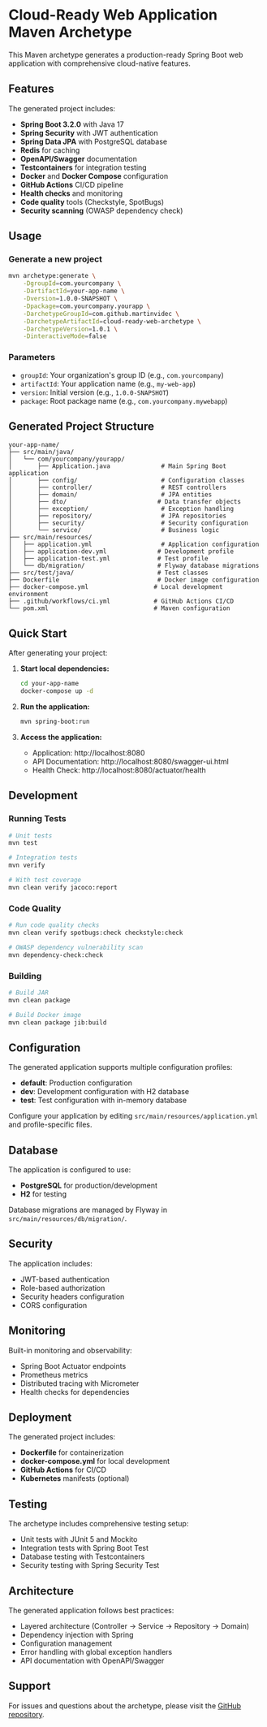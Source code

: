 # Cloud-Ready Web Application Maven Archetype

This Maven archetype generates a production-ready Spring Boot web application with comprehensive cloud-native features.

## Features

The generated project includes:

- **Spring Boot 3.2.0** with Java 17
- **Spring Security** with JWT authentication
- **Spring Data JPA** with PostgreSQL database
- **Redis** for caching
- **OpenAPI/Swagger** documentation
- **Testcontainers** for integration testing
- **Docker** and **Docker Compose** configuration
- **GitHub Actions** CI/CD pipeline
- **Health checks** and monitoring
- **Code quality** tools (Checkstyle, SpotBugs)
- **Security scanning** (OWASP dependency check)

## Usage

### Generate a new project

```bash
mvn archetype:generate \
    -DgroupId=com.yourcompany \
    -DartifactId=your-app-name \
    -Dversion=1.0.0-SNAPSHOT \
    -Dpackage=com.yourcompany.yourapp \
    -DarchetypeGroupId=com.github.martinvidec \
    -DarchetypeArtifactId=cloud-ready-web-archetype \
    -DarchetypeVersion=1.0.1 \
    -DinteractiveMode=false
```

### Parameters

- `groupId`: Your organization's group ID (e.g., `com.yourcompany`)
- `artifactId`: Your application name (e.g., `my-web-app`)
- `version`: Initial version (e.g., `1.0.0-SNAPSHOT`)
- `package`: Root package name (e.g., `com.yourcompany.mywebapp`)

## Generated Project Structure

```
your-app-name/
├── src/main/java/
│   └── com/yourcompany/yourapp/
│       ├── Application.java              # Main Spring Boot application
│       ├── config/                       # Configuration classes
│       ├── controller/                   # REST controllers
│       ├── domain/                       # JPA entities
│       ├── dto/                         # Data transfer objects
│       ├── exception/                    # Exception handling
│       ├── repository/                   # JPA repositories
│       ├── security/                     # Security configuration
│       └── service/                      # Business logic
├── src/main/resources/
│   ├── application.yml                   # Application configuration
│   ├── application-dev.yml              # Development profile
│   ├── application-test.yml             # Test profile
│   └── db/migration/                    # Flyway database migrations
├── src/test/java/                       # Test classes
├── Dockerfile                           # Docker image configuration
├── docker-compose.yml                  # Local development environment
├── .github/workflows/ci.yml            # GitHub Actions CI/CD
└── pom.xml                             # Maven configuration
```

## Quick Start

After generating your project:

1. **Start local dependencies:**
   ```bash
   cd your-app-name
   docker-compose up -d
   ```

2. **Run the application:**
   ```bash
   mvn spring-boot:run
   ```

3. **Access the application:**
   - Application: http://localhost:8080
   - API Documentation: http://localhost:8080/swagger-ui.html
   - Health Check: http://localhost:8080/actuator/health

## Development

### Running Tests

```bash
# Unit tests
mvn test

# Integration tests
mvn verify

# With test coverage
mvn clean verify jacoco:report
```

### Code Quality

```bash
# Run code quality checks
mvn clean verify spotbugs:check checkstyle:check

# OWASP dependency vulnerability scan
mvn dependency-check:check
```

### Building

```bash
# Build JAR
mvn clean package

# Build Docker image
mvn clean package jib:build
```

## Configuration

The generated application supports multiple configuration profiles:

- **default**: Production configuration
- **dev**: Development configuration with H2 database
- **test**: Test configuration with in-memory database

Configure your application by editing `src/main/resources/application.yml` and profile-specific files.

## Database

The application is configured to use:
- **PostgreSQL** for production/development
- **H2** for testing

Database migrations are managed by Flyway in `src/main/resources/db/migration/`.

## Security

The application includes:
- JWT-based authentication
- Role-based authorization
- Security headers configuration
- CORS configuration

## Monitoring

Built-in monitoring and observability:
- Spring Boot Actuator endpoints
- Prometheus metrics
- Distributed tracing with Micrometer
- Health checks for dependencies

## Deployment

The generated project includes:
- **Dockerfile** for containerization
- **docker-compose.yml** for local development
- **GitHub Actions** for CI/CD
- **Kubernetes** manifests (optional)

## Testing

The archetype includes comprehensive testing setup:
- Unit tests with JUnit 5 and Mockito
- Integration tests with Spring Boot Test
- Database testing with Testcontainers
- Security testing with Spring Security Test

## Architecture

The generated application follows best practices:
- Layered architecture (Controller → Service → Repository → Domain)
- Dependency injection with Spring
- Configuration management
- Error handling with global exception handlers
- API documentation with OpenAPI/Swagger

## Support

For issues and questions about the archetype, please visit the [GitHub repository](https://github.com/martinvidec/maven-archetypes).